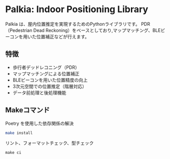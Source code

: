 # Palkia: Indoor Positioning Library

Palkia は、屋内位置推定を実現するためのPythonライブラリです。
PDR（Pedestrian Dead Reckoning）をベースとしており,マップマッチング、BLEビーコンを用いた位置補正などが行えます。

## 特徴

- 歩行者デッドレコニング（PDR）
- マップマッチングによる位置補正
- BLEビーコンを用いた位置精度の向上
- 3次元空間での位置推定（階層対応）
- データ前処理と後処理機能


## Makeコマンド

Poetry を使用した依存関係の解決

```bash
make install
```

リント、フォーマットチェック、型チェック
```
make ci
```